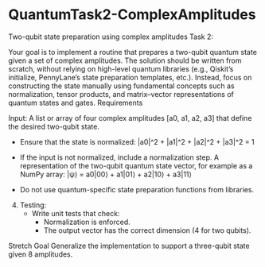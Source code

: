 # QuantumTask2-ComplexAmplitudes
Two-qubit state preparation using complex amplitudes
Task 2:

Your goal is to implement a routine that prepares a two-qubit quantum state given a set of complex amplitudes. The solution should be written from scratch, without relying on high-level quantum libraries (e.g., Qiskit’s initialize, PennyLane’s state preparation templates, etc.). Instead, focus on constructing the state manually using fundamental concepts such as normalization, tensor products, and matrix–vector representations of quantum states and gates.
Requirements

Input: A list or array of four complex amplitudes [a0, a1, a2, a3] that define the desired two-qubit state.
   - Ensure that the state is normalized:
     |a0|^2 + |a1|^2 + |a2|^2 + |a3|^2 = 1

   - If the input is not normalized, include a normalization step.
A representation of the two-qubit quantum state vector, for example as a NumPy array:
     |ψ⟩ = a0|00⟩ + a1|01⟩ + a2|10⟩ + a3|11⟩
 
 - Do not use quantum-specific state preparation functions from libraries.
4. Testing:
   - Write unit tests that check:
     - Normalization is enforced.
     - The output vector has the correct dimension (4 for two qubits).

Stretch Goal
Generalize the implementation to support a three-qubit state given 8 amplitudes.
